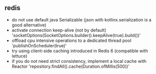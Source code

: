 ## redis

* do not use default java Serializable (json with kotlinx.serialization is a good alternative)
* activate connection keep-alive (not by default) 'socketOptions(SocketOptions.builder().keepAlive(true).build())'
* offload cpu intensive operations to a dedicated thread pool 'publishOnScheduler(true)'
* try using client-side caching introduced in Redis 6 (compatible with lettuce)
* if you do not need strict consistency, implement a local cache with Reactor 'repository.findAll().cache(Duration.ofMillis(500))'